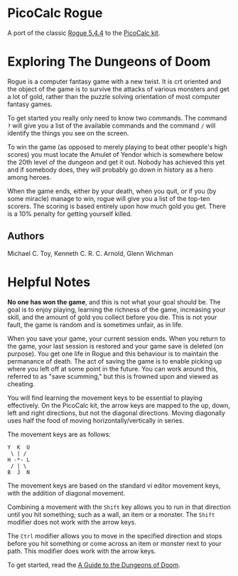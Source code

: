# PicoCalc Rogue

A port of the classic [Rogue 5.4.4](http://rogue.rogueforge.net/rogue-5-4/) to the [PicoCalc kit](https://www.clockworkpi.com/product-page/picocalc).

# Exploring The Dungeons of Doom

Rogue is a computer fantasy game with a new twist. It is crt oriented
and the object of the game is to survive the attacks of various
monsters and get a lot of gold, rather than the puzzle solving
orientation of most computer fantasy games.

To get started you really only need to know two commands. The command
`?` will give you a list of the available commands and the command `/`
will identify the things you see on the screen.

To win the game (as opposed to merely playing to beat other people's
high scores) you must locate the Amulet of Yendor which is somewhere
below the 20th level of the dungeon and get it out. Nobody has
achieved this yet and if somebody does, they will probably go down in
history as a hero among heroes.

When the game ends, either by your death, when you quit, or if you (by
some miracle) manage to win, rogue will give you a list of the top-ten
scorers. The scoring is based entirely upon how much gold you get.
There is a 10% penalty for getting yourself killed.

## Authors

Michael C. Toy, Kenneth C. R. C. Arnold, Glenn Wichman

# Helpful Notes

**No one has won the game**, and this is not what your goal should be. The
goal is to enjoy playing, learning the richness of the game, increasing
your skill, and the amount of gold you collect before you die. This is not your
fault, the game is random and is sometimes unfair, as in life.

When you save your game, your current session ends. When you return to the
game, your last session is restored and your game save is deleted (on purpose).
You get one life in Rogue and this behaviour is to maintain the permanance of
death. The act of saving the game is to enable picking up where you left off
at some point in the future. You can work around this, referred to as "save
scumming," but this is frowned upon and viewed as cheating.

You will find learning the movement keys to be essential to playing
effectively. On the PicoCalc kit, the arrow keys are mapped to the
up, down, left and right directions, but not the diagonal directions.
Moving diagonally uses half the food of moving horizontally/vertically
in series.

The movement keys are as follows:

```
Y  K  U
 \ | /
H -*- L
 / | \
B  J  N
```

The movement keys are based on the standard vi editor movement keys, with the
addition of diagonal movement.

Combining a movement with the `Shift` key allows you to run in that direction
until you hit something; such as a wall, an item or a monster. The `Shift`
modifier does not work with the arrow keys.

The `Ctrl` modifier allows you to move in the specified direction and stops
before you hit something or come across an item or monster next to your
path. This modifier does work with the arrow keys.

To get started, read the [A Guide to the Dungeons of Doom](GUIDE.md).
